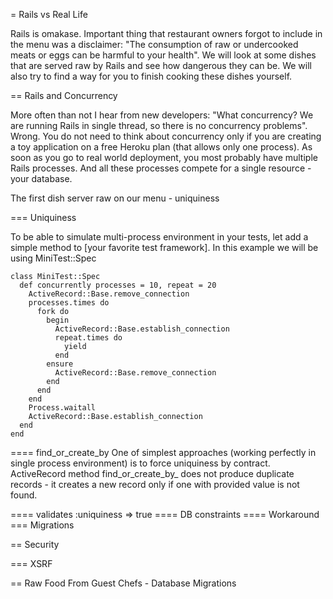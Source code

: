= Rails vs Real Life

Rails is omakase. Important thing that restaurant owners forgot to include in the menu was a disclaimer:
"The consumption of raw or undercooked meats or eggs can be harmful to your health". We will look at some dishes
that are served raw by Rails and see how dangerous they can be. We will also try to find a way for you to finish
cooking these dishes yourself.

== Rails and Concurrency

More often than not I hear from new developers: "What concurrency? We are running Rails in single thread, so
there is no concurrency problems". Wrong. You do not need to think about concurrency only if you are creating a
toy application on a free Heroku plan (that allows only one process). As soon as you go to real world deployment, you
most probably have multiple Rails processes. And all these processes compete for a single resource - your database.

The first dish server raw on our menu - uniquiness

=== Uniquiness

To be able to simulate multi-process environment in your tests, let add a simple method to [your favorite test
framework]. In this example we will be using MiniTest::Spec

    class MiniTest::Spec
      def concurrently processes = 10, repeat = 20
        ActiveRecord::Base.remove_connection
        processes.times do
          fork do
            begin
              ActiveRecord::Base.establish_connection
              repeat.times do
                yield
              end
            ensure
              ActiveRecord::Base.remove_connection
            end
          end
        end
        Process.waitall
        ActiveRecord::Base.establish_connection
      end
    end

==== find_or_create_by
One of simplest approaches (working perfectly in single process environment) is to force uniquiness by contract.
ActiveRecord method find_or_create_by_ does not produce duplicate records - it creates a new record only if one with
provided value is not found.

==== validates :uniquiness => true
==== DB constraints
==== Workaround
=== Migrations

== Security

=== XSRF

== Raw Food From Guest Chefs - Database Migrations
